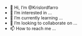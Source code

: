 - 👋 Hi, I’m @Krislordfarro
- 👀 I’m interested in ...
- 🌱 I’m currently learning ...
- 💞️ I’m looking to collaborate on ...
- 📫 How to reach me ...

<!---
Krislordfarro/Krislordfarro is a ✨ special ✨ repository because its `README.md` (this file) appears on your GitHub profile.
You can click the Preview link to take a look at your changes.
--->
